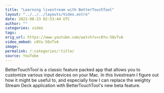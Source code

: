 ```yaml
---
title: "Learning livestream with BetterTouchTool"
layout: "../../../layouts/Video.astro"
date: 2022-08-23 02:53:44 UTC
author: ""
categories: video
tags: 
orig_url: https://www.youtube.com/watch?v=c8Yu-5QvTvA
video_embed: c8Yu-5QvTvA
image:
permalink: /:categories/:title/
source: YouTube
---
```

BetterTouchTool is a classic feature packed app that allows you to customize various input devices on your Mac. In this livestream I figure out how it might be useful to, and especially how I can replace the weighty Stream Deck application with BetterTouchTool's new beta feature.